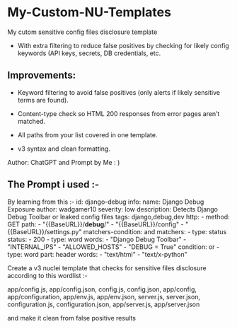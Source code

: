 # My-Custom-NU-Templates 

My cutom sensitive config files disclosure template

- With extra filtering to reduce false positives by checking for likely config keywords (API keys, secrets, DB credentials, etc.

## Improvements:

- Keyword filtering to avoid false positives (only alerts if likely sensitive terms are found).

- Content-type check so HTML 200 responses from error pages aren’t matched.

- All paths from your list covered in one template.

- v3 syntax and clean formatting.

Author: ChatGPT and Prompt by Me : )

## The Prompt i used :-  


By learning from this :- id: django-debug info: name: Django Debug Exposure author: wadgamer10 severity: low description: Detects Django Debug Toolbar or leaked config files tags: django,debug,dev http: - method: GET path: - "{{BaseURL}}/__debug__/" - "{{BaseURL}}/config" - "{{BaseURL}}/settings.py" matchers-condition: and matchers: - type: status status: - 200 - type: word words: - "Django Debug Toolbar" - "INTERNAL_IPS" - "ALLOWED_HOSTS" - "DEBUG = True" condition: or - type: word part: header words: - "text/html" - "text/x-python" 

Create a v3 nuclei template that checks for sensitive files disclosure according to this wordlist :-

app/config.js, app/config.json, config.js, config.json, app/config, app/configuration, app/env.js, app/env.json, server.js, server.json, configuration.js, configuration.json, app/server.js, app/server.json 

and make it clean from false positive results

